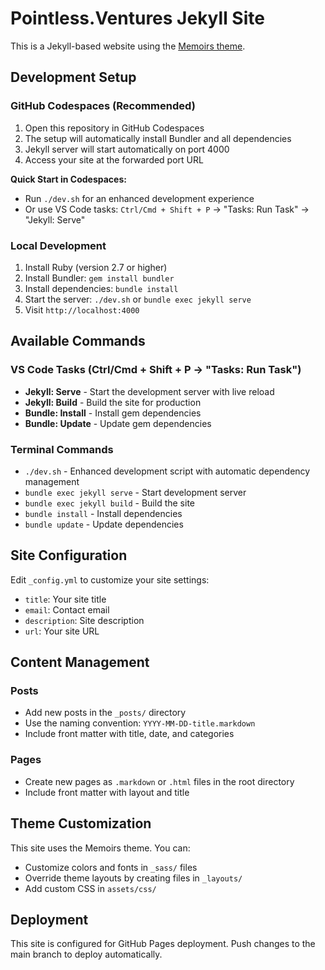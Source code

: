 # Pointless.Ventures Jekyll Site

This is a Jekyll-based website using the [Memoirs theme](https://github.com/wowthemesnet/jekyll-theme-memoirs).

## Development Setup

### GitHub Codespaces (Recommended)
1. Open this repository in GitHub Codespaces
2. The setup will automatically install Bundler and all dependencies
3. Jekyll server will start automatically on port 4000
4. Access your site at the forwarded port URL

**Quick Start in Codespaces:**
- Run `./dev.sh` for an enhanced development experience
- Or use VS Code tasks: `Ctrl/Cmd + Shift + P` → "Tasks: Run Task" → "Jekyll: Serve"

### Local Development
1. Install Ruby (version 2.7 or higher)
2. Install Bundler: `gem install bundler`
3. Install dependencies: `bundle install`
4. Start the server: `./dev.sh` or `bundle exec jekyll serve`
5. Visit `http://localhost:4000`

## Available Commands

### VS Code Tasks (Ctrl/Cmd + Shift + P → "Tasks: Run Task")
- **Jekyll: Serve** - Start the development server with live reload
- **Jekyll: Build** - Build the site for production
- **Bundle: Install** - Install gem dependencies
- **Bundle: Update** - Update gem dependencies

### Terminal Commands
- `./dev.sh` - Enhanced development script with automatic dependency management
- `bundle exec jekyll serve` - Start development server
- `bundle exec jekyll build` - Build the site
- `bundle install` - Install dependencies
- `bundle update` - Update dependencies

## Site Configuration

Edit `_config.yml` to customize your site settings:
- `title`: Your site title
- `email`: Contact email
- `description`: Site description
- `url`: Your site URL

## Content Management

### Posts
- Add new posts in the `_posts/` directory
- Use the naming convention: `YYYY-MM-DD-title.markdown`
- Include front matter with title, date, and categories

### Pages
- Create new pages as `.markdown` or `.html` files in the root directory
- Include front matter with layout and title

## Theme Customization

This site uses the Memoirs theme. You can:
- Customize colors and fonts in `_sass/` files
- Override theme layouts by creating files in `_layouts/`
- Add custom CSS in `assets/css/`

## Deployment

This site is configured for GitHub Pages deployment. Push changes to the main branch to deploy automatically.
